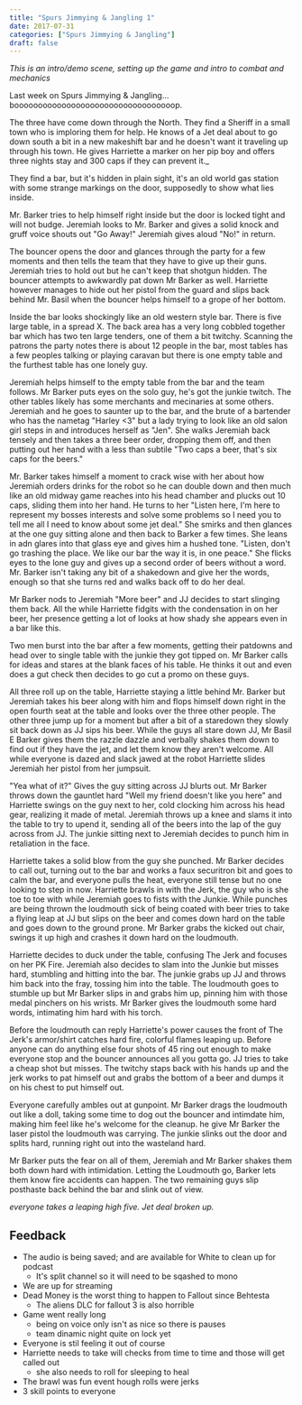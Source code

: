 ```yaml
---
title: "Spurs Jimmying & Jangling 1"
date: 2017-07-31
categories: ["Spurs Jimmying & Jangling"]
draft: false
---
```


_This is an intro/demo scene, setting up the game and intro to combat and mechanics_

Last week on Spurs Jimmying & Jangling... boooooooooooooooooooooooooooooooooop.

The three have come down through the North. They find a Sheriff in a small town who is imploring them for help. He knows of a Jet deal about to go down south a bit in a new makeshift bar and he doesn't want it traveling up through his town. He gives Harriette a marker on her pip boy and offers three nights stay and 300 caps if they can prevent it._

They find a bar, but it's hidden in plain sight, it's an old world gas station with some strange markings on the door, supposedly to show what lies inside.

Mr. Barker tries to help himself right inside but the door is locked tight and will not budge. Jeremiah looks to Mr. Barker and gives a solid knock and gruff voice shouts out "Go Away!" Jeremiah gives aloud "No!" in return.

The bouncer opens the door and glances through the party for a few moments and then tells the team that they have to give up their guns. Jeremiah tries to hold out but he can't keep that shotgun hidden. The bouncer attempts to awkwardly pat down Mr Barker as well. Harriette however manages to hide out her pistol from the guard and slips back behind Mr. Basil when the bouncer helps himself to a grope of her bottom.

Inside the bar looks shockingly like an old western style bar. There is five large table, in a spread X. The back area has a very long cobbled together bar which has two ten large tenders, one of them a bit twitchy. Scanning the patrons the party notes there is about 12 people in the bar, most tables has a few peoples talking or playing caravan but there is one empty table and the furthest table has one lonely guy.

Jeremiah helps himself to the empty table from the bar and the team follows. Mr Barker puts eyes on the solo guy, he's got the junkie twitch. The other tables likely has some merchants and mecinaries at some others. Jeremiah and he goes to saunter up to the bar, and the brute of a bartender who has the nametag "Harley <3" but a lady trying to look like an old salon girl steps in and introduces herself as "Jen". She walks Jeremiah back tensely and then takes a three beer order, dropping them off, and then putting out her hand with a less than subtile "Two caps a beer, that's six caps for the beers."

Mr. Barker takes himself a moment to crack wise with her about how Jeremiah orders drinks for the robot so he can double down and then much like an old midway game reaches into his head chamber and plucks out 10 caps, sliding them into her hand. He turns to her "Listen here, I'm here to represent my bosses interests and solve some problems so I need you to tell me all I need to know about some jet deal." She smirks and then glances at the one guy sitting alone and then back to Barker a few times. She leans in adn glares into that glass eye and gives him a hushed tone. "Listen, don't go trashing the place. We like our bar the way it is, in one peace." She flicks eyes to the lone guy and gives up a second order of beers without a word. Mr. Barker isn't taking any bit of a shakedown and give her the words, enough so that she turns red and walks back off to do her deal.

Mr Barker nods to Jeremiah "More beer" and JJ decides to start slinging them back. All the while Harriette fidgits with the condensation in on her beer, her presence getting a lot of looks at how shady she appears even in a bar like this.

Two men burst into the bar after a few moments, getting their patdowns and head over to single table with the junkie they got tipped on. Mr Barker calls for ideas and stares at the blank faces of his table. He thinks it out and even does a gut check then decides to go cut a promo on these guys.

All three roll up on the table, Harriette staying a little behind Mr. Barker but Jeremiah takes his beer along with him and flops himself down right in the open fourth seat at the table and looks over the three other people. The other three jump up for a moment but after a bit of a staredown they slowly sit back down as JJ sips his beer. While the guys all stare down JJ, Mr Basil E Barker gives them the razzle dazzle and verbally shakes them down to find out if they have the jet, and let them know they aren't welcome. All while everyone is dazed and slack jawed at the robot Harriette slides Jeremiah her pistol from her jumpsuit.

"Yea what of it?" Gives the guy sitting across JJ blurts out. Mr Barker throws down the gauntlet hard "Well my friend doesn't like you here" and Harriette swings on the guy next to her, cold clocking him across his head gear, realizing it made of metal. Jeremiah throws up a knee and slams it into the table to try to upend it, sending all of the beers into the lap of the guy across from JJ. The junkie sitting next to Jeremiah decides to punch him in retaliation in the face.

Harriette takes a solid blow from the guy she punched. Mr Barker decides to call out, turning out to the bar and works a faux securitron bit and goes to calm the bar, and everyone pulls the heat, everyone still tense but no one looking to step in now. Harriette brawls in with the Jerk, the guy who is she toe to toe with while Jeremiah goes to fists with the Junkie. While punches are being thrown the loudmouth sick of being coated with beer tries to take a flying leap at JJ but slips on the beer and comes down hard on the table and goes down to the ground prone. Mr Barker grabs the kicked out chair, swings it up high and crashes it down hard on the loudmouth.

Harriette decides to duck under the table, confusing The Jerk and focuses on her PK Fire. Jeremiah also decides to slam into the Junkie but misses hard, stumbling and hitting into the bar. The junkie grabs up JJ and throws him back into the fray, tossing him into the table. The loudmouth goes to stumble up but Mr Barker slips in and grabs him up, pinning him with those medal pinchers on his wrists. Mr Barker gives the loudmouth some hard words, intimating him hard with his torch.

Before the loudmouth can reply Harriette's power causes the front of The Jerk's armor/shirt catches hard fire, colorful flames leaping up. Before anyone can do anything else four shots of 45 ring out enough to make everyone stop and the bouncer announces all you gotta go. JJ tries to take a cheap shot but misses. The twitchy staps back with his hands up and the jerk works to pat himself out and grabs the bottom of a beer and dumps it on his chest to put himself out.

Everyone carefully ambles out at gunpoint. Mr Barker drags the loudmouth out like a doll, taking some time to dog out the bouncer and intimdate him, making him feel like he's welcome for the cleanup. he give Mr Barker the laser pistol the loudmouth was carrying. The junkie slinks out the door and splits hard, running right out into the wasteland hard.

Mr Barker puts the fear on all of them, Jeremiah and Mr Barker shakes them both down hard with intimidation. Letting the Loudmouth go, Barker lets them know fire accidents can happen. The two remaining guys slip posthaste back behind the bar and slink out of view.

_everyone takes a leaping high five. Jet deal broken up._

## Feedback

* The audio is being saved; and are available for White to clean up for podcast
  * It's split channel so it will need to be sqashed to mono
* We are up for streaming
* Dead Money is the worst thing to happen to Fallout since Behtesta
  * The aliens DLC for fallout 3 is also horrible
* Game went really long
  * being on voice only isn't as nice so there is pauses
  * team dinamic night quite on lock yet
* Everyone is stil feeling it out of course
* Harriette needs to take will checks from time to time and those will get called out
  * she also needs to roll for sleeping to heal
* The brawl was fun event hough rolls were jerks
* 3 skill points to everyone
